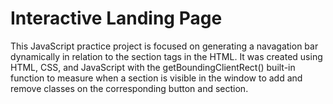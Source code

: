 # Interactive Landing Page 

This JavaScript practice project is focused on generating a navagation bar dynamically in relation to the section tags in the HTML.
It was created using HTML, CSS, and JavaScript with the getBoundingClientRect() built-in function to measure when a section is visible in the window to add and remove classes on the corresponding button and section. 

